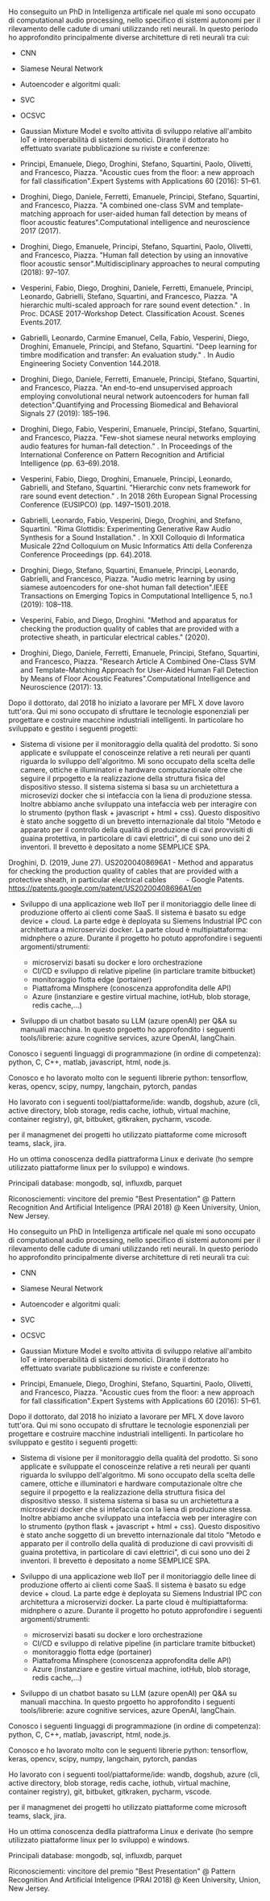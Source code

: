 Ho conseguito un PhD in Intelligenza artificale nel quale mi sono occupato di computational audio processing, nello specifico di sistemi autonomi per il rilevamento  delle cadute di umani utilizzando reti neurali. 
In questo periodo ho approfondito principalmente diverse architetture di reti neurali tra cui:
- CNN
- Siamese Neural Network
- Autoencoder
e algoritmi quali:
- SVC 
- OCSVC
- Gaussian Mixture Model
e svolto attivita di sviluppo relative all'ambito IoT e interoperabilità di sistemi domotici.
Dirante il dottorato ho effettuato svariate pubblicazione su riviste e conferenze:

- Principi, Emanuele, Diego, Droghini, Stefano, Squartini, Paolo, Olivetti, and Francesco, Piazza. "Acoustic cues from the floor: a new approach for fall classification".Expert Systems with Applications 60 (2016): 51–61.

- Droghini, Diego, Daniele, Ferretti, Emanuele, Principi, Stefano, Squartini, and Francesco, Piazza. "A combined one-class SVM and template-matching approach for user-aided human fall detection by means of floor acoustic features".Computational intelligence and neuroscience 2017 (2017).

- Droghini, Diego, Emanuele, Principi, Stefano, Squartini, Paolo, Olivetti, and Francesco, Piazza. "Human fall detection by using an innovative floor acoustic sensor".Multidisciplinary approaches to neural computing (2018): 97–107.

- Vesperini, Fabio, Diego, Droghini, Daniele, Ferretti, Emanuele, Principi, Leonardo, Gabrielli, Stefano, Squartini, and Francesco, Piazza. "A hierarchic multi-scaled approach for rare sound event detection." . In Proc. DCASE 2017-Workshop Detect. Classification Acoust. Scenes Events.2017.

- Gabrielli, Leonardo, Carmine Emanuel, Cella, Fabio, Vesperini, Diego, Droghini, Emanuele, Principi, and Stefano, Squartini. "Deep learning for timbre modification and transfer: An evaluation study." . In Audio Engineering Society Convention 144.2018.

- Droghini, Diego, Daniele, Ferretti, Emanuele, Principi, Stefano, Squartini, and Francesco, Piazza. "An end-to-end unsupervised approach employing convolutional neural network autoencoders for human fall detection".Quantifying and Processing Biomedical and Behavioral Signals 27 (2019): 185–196.

- Droghini, Diego, Fabio, Vesperini, Emanuele, Principi, Stefano, Squartini, and Francesco, Piazza. "Few-shot siamese neural networks employing audio features for human-fall detection." . In Proceedings of the International Conference on Pattern Recognition and Artificial Intelligence (pp. 63–69).2018.

- Vesperini, Fabio, Diego, Droghini, Emanuele, Principi, Leonardo, Gabrielli, and Stefano, Squartini. "Hierarchic conv nets framework for rare sound event detection." . In 2018 26th European Signal Processing Conference (EUSIPCO) (pp. 1497–1501).2018.

- Gabrielli, Leonardo, Fabio, Vesperini, Diego, Droghini, and Stefano, Squartini. "Rima Glottidis: Experimenting Generative Raw Audio Synthesis for a Sound Installation." . In XXII Colloquio di Informatica Musicale 22nd Colloquium on Music Informatics Atti della Conferenza Conference Proceedings (pp. 64).2018.

- Droghini, Diego, Stefano, Squartini, Emanuele, Principi, Leonardo, Gabrielli, and Francesco, Piazza. "Audio metric learning by using siamese autoencoders for one-shot human fall detection".IEEE Transactions on Emerging Topics in Computational Intelligence 5, no.1 (2019): 108–118.

- Vesperini, Fabio, and Diego, Droghini. "Method and apparatus for checking the production quality of cables that are provided with a protective sheath, in particular electrical cables." (2020).

- Droghini, Diego, Daniele, Ferretti, Emanuele, Principi, Stefano, Squartini, and Francesco, Piazza. "Research Article A Combined One-Class SVM and Template-Matching Approach for User-Aided Human Fall Detection by Means of Floor Acoustic Features".Computational Intelligence and Neuroscience (2017): 13.



Dopo il dottorato, dal 2018 ho iniziato a lavorare per MFL X dove lavoro tutt'ora. Qui mi sono occupato di sfruttare le tecnologie esponenziali per progettare e costruire macchine industriali intelligenti. In particolare ho sviluppato e gestito i seguenti progetti:

- Sistema di visione per il monitoraggio della qualità del prodotto. Si sono applicate e sviluppate el conosceinze relative a reti neurali  per quanti riguarda lo sviluppo dell'algoritmo. Mi sono occupato della scelta delle camere, ottiche e illuminatori e hardware computazionale oltre che seguire il prpogetto e la realizzazione della struttura fisica del dispositivo stesso. Il sistema sistema si basa su un archietettura a microsevizi docker che si intefaccia con la liena di produzione stessa. Inoltre abbiamo anche sviluppato una intefaccia web per interagire con lo strumento (python flask + javascript + html + css). Questo dispositivo è stato anche soggetto di un brevetto internazionale dal titolo "Metodo e apparato per il controllo della qualità di produzione di cavi provvisiti di guaina protettiva, in particolare di cavi elettrici", di cui sono uno dei 2 inventori. Il brevetto è depositato a nome SEMPLICE SPA. 

Droghini, D. (2019, June 27). US20200408696A1 - Method and apparatus for checking the production quality of cables that are provided with a protective sheath, in particular electrical cables          - Google Patents. https://patents.google.com/patent/US20200408696A1/en

- Sviluppo di una applicazione web IIoT per il monitoriaggio delle linee di produzione offerto ai clienti come SaaS. Il sistema è basato su edge device + cloud.
La parte edge è deployata su Siemens Industrial IPC con architettura a microservizi docker.
La parte cloud è multipiattaforma: midnphere o azure.
Durante il progetto ho potuto approfondire i seguenti argomenti/strumenti:
    - microservizi basati su docker e loro orchestrazione
    - CI/CD e sviluppo di relative pipeline (in particlare tramite bitbucket)
    - monitoraggio flotta edge (portainer)
    - Piattafroma Minsphere (conoscenza approfondita delle API)
    - Azure (instanziare e gestire virtual machine, iotHub, blob storage, redis cache,...)
    
- Sviluppo di un chatbot basato su LLM (azure openAI) per Q&A su manuali macchina. In questo prgoetto ho approfondito i seguenti tools/librerie: azure cognitive services, azure OpenAI, langChain.

Conosco i seguenti linguaggi di programmazione (in ordine di competenza): python, C, C++, matlab, javascript, html, node.js.

Conosco e ho lavorato molto con le seguenti librerie python: tensorflow, keras, opencv, scipy, numpy, langchain, pytorch, pandas

Ho lavorato con i seguenti tool/piattaforme/ide: wandb, dogshub, azure (cli, active directory, blob storage, redis cache, iothub, virtual machine, container registry), git, bitbuket, gitkraken, pycharm, vscode.

per il managmenet dei progetti ho utilizzato piattaforme come microsoft teams, slack, jira.

Ho un ottima conoscenza dedlla piattraforma Linux e derivate (ho sempre utilizzato piattaforme linux per lo sviluppo) e windows.

Principali database: mongodb, sql, influxdb, parquet

Riconosciementi: vincitore del premio "Best Presentation" @ Pattern Recognition And Artificial Inteligence (PRAI 2018) @ Keen University, Union, New Jersey.





































Ho conseguito un PhD in Intelligenza artificale nel quale mi sono occupato di computational audio processing, nello specifico di sistemi autonomi per il rilevamento  delle cadute di umani utilizzando reti neurali. 
In questo periodo ho approfondito principalmente diverse architetture di reti neurali tra cui:
- CNN
- Siamese Neural Network
- Autoencoder
e algoritmi quali:
- SVC 
- OCSVC
- Gaussian Mixture Model
e svolto attivita di sviluppo relative all'ambito IoT e interoperabilità di sistemi domotici.
Dirante il dottorato ho effettuato svariate pubblicazione su riviste e conferenze:

- Principi, Emanuele, Diego, Droghini, Stefano, Squartini, Paolo, Olivetti, and Francesco, Piazza. "Acoustic cues from the floor: a new approach for fall classification".Expert Systems with Applications 60 (2016): 51–61.

Dopo il dottorato, dal 2018 ho iniziato a lavorare per MFL X dove lavoro tutt'ora. Qui mi sono occupato di sfruttare le tecnologie esponenziali per progettare e costruire macchine industriali intelligenti. In particolare ho sviluppato e gestito i seguenti progetti:

- Sistema di visione per il monitoraggio della qualità del prodotto. Si sono applicate e sviluppate el conosceinze relative a reti neurali  per quanti riguarda lo sviluppo dell'algoritmo. Mi sono occupato della scelta delle camere, ottiche e illuminatori e hardware computazionale oltre che seguire il prpogetto e la realizzazione della struttura fisica del dispositivo stesso. Il sistema sistema si basa su un archietettura a microsevizi docker che si intefaccia con la liena di produzione stessa. Inoltre abbiamo anche sviluppato una intefaccia web per interagire con lo strumento (python flask + javascript + html + css). Questo dispositivo è stato anche soggetto di un brevetto internazionale dal titolo "Metodo e apparato per il controllo della qualità di produzione di cavi provvisiti di guaina protettiva, in particolare di cavi elettrici", di cui sono uno dei 2 inventori. Il brevetto è depositato a nome SEMPLICE SPA. 

- Sviluppo di una applicazione web IIoT per il monitoriaggio delle linee di produzione offerto ai clienti come SaaS. Il sistema è basato su edge device + cloud.
La parte edge è deployata su Siemens Industrial IPC con architettura a microservizi docker.
La parte cloud è multipiattaforma: midnphere o azure.
Durante il progetto ho potuto approfondire i seguenti argomenti/strumenti:
    - microservizi basati su docker e loro orchestrazione
    - CI/CD e sviluppo di relative pipeline (in particlare tramite bitbucket)
    - monitoraggio flotta edge (portainer)
    - Piattafroma Minsphere (conoscenza approfondita delle API)
    - Azure (instanziare e gestire virtual machine, iotHub, blob storage, redis cache,...)
    
- Sviluppo di un chatbot basato su LLM (azure openAI) per Q&A su manuali macchina. In questo prgoetto ho approfondito i seguenti tools/librerie: azure cognitive services, azure OpenAI, langChain.

Conosco i seguenti linguaggi di programmazione (in ordine di competenza): python, C, C++, matlab, javascript, html, node.js.

Conosco e ho lavorato molto con le seguenti librerie python: tensorflow, keras, opencv, scipy, numpy, langchain, pytorch, pandas

Ho lavorato con i seguenti tool/piattaforme/ide: wandb, dogshub, azure (cli, active directory, blob storage, redis cache, iothub, virtual machine, container registry), git, bitbuket, gitkraken, pycharm, vscode.

per il managmenet dei progetti ho utilizzato piattaforme come microsoft teams, slack, jira.

Ho un ottima conoscenza dedlla piattraforma Linux e derivate (ho sempre utilizzato piattaforme linux per lo sviluppo) e windows.

Principali database: mongodb, sql, influxdb, parquet

Riconosciementi: vincitore del premio "Best Presentation" @ Pattern Recognition And Artificial Inteligence (PRAI 2018) @ Keen University, Union, New Jersey.


